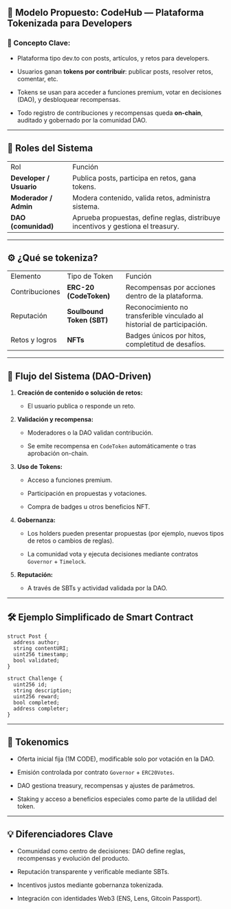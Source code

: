 ## 🧩 **Modelo Propuesto: CodeHub — Plataforma Tokenizada para Developers**

### 🔑 Concepto Clave:

- Plataforma tipo dev.to con posts, artículos, y retos para developers.
    
- Usuarios ganan **tokens por contribuir**: publicar posts, resolver retos, comentar, etc.
    
- Tokens se usan para acceder a funciones premium, votar en decisiones (DAO), y desbloquear recompensas.
    
- Todo registro de contribuciones y recompensas queda **on-chain**, auditado y gobernado por la comunidad DAO.

---

## 👥 Roles del Sistema

|   |   |
|---|---|
|Rol|Función|
|**Developer / Usuario**|Publica posts, participa en retos, gana tokens.|
|**Moderador / Admin**|Modera contenido, valida retos, administra sistema.|
|**DAO (comunidad)**|Aprueba propuestas, define reglas, distribuye incentivos y gestiona el treasury.|

---

## ⚙️ ¿Qué se tokeniza?

|   |   |   |
|---|---|---|
|Elemento|Tipo de Token|Función|
|Contribuciones|**ERC-20 (CodeToken)**|Recompensas por acciones dentro de la plataforma.|
|Reputación|**Soulbound Token (SBT)**|Reconocimiento no transferible vinculado al historial de participación.|
|Retos y logros|**NFTs**|Badges únicos por hitos, completitud de desafíos.|

---

## 🔄 Flujo del Sistema (DAO-Driven)

1. **Creación de contenido o solución de retos:**
    
    - El usuario publica o responde un reto.
        
2. **Validación y recompensa:**
    
    - Moderadores o la DAO validan contribución.
        
    - Se emite recompensa en `CodeToken` automáticamente o tras aprobación on-chain.
        
3. **Uso de Tokens:**
    
    - Acceso a funciones premium.
        
    - Participación en propuestas y votaciones.
        
    - Compra de badges u otros beneficios NFT.
    
4. **Gobernanza:**
    
    - Los holders pueden presentar propuestas (por ejemplo, nuevos tipos de retos o cambios de reglas).
        
    - La comunidad vota y ejecuta decisiones mediante contratos `Governor` + `Timelock`.
    
5. **Reputación:**
    
    - A través de SBTs y actividad validada por la DAO.
    

---

## 🛠️ Ejemplo Simplificado de Smart Contract

```
struct Post {
  address author;
  string contentURI;
  uint256 timestamp;
  bool validated;
}

struct Challenge {
  uint256 id;
  string description;
  uint256 reward;
  bool completed;
  address completer;
}
```

---

## 🧠 Tokenomics

- Oferta inicial fija (1M CODE), modificable solo por votación en la DAO.
    
- Emisión controlada por contrato `Governor` + `ERC20Votes`.
    
- DAO gestiona treasury, recompensas y ajustes de parámetros.
    
- Staking y acceso a beneficios especiales como parte de la utilidad del token.

---

## 💡 Diferenciadores Clave

- Comunidad como centro de decisiones: DAO define reglas, recompensas y evolución del producto.
    
- Reputación transparente y verificable mediante SBTs.
    
- Incentivos justos mediante gobernanza tokenizada.
    
- Integración con identidades Web3 (ENS, Lens, Gitcoin Passport).